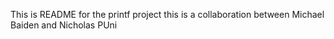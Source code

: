 This is README for the printf project 
this is a collaboration between Michael Baiden and Nicholas PUni
